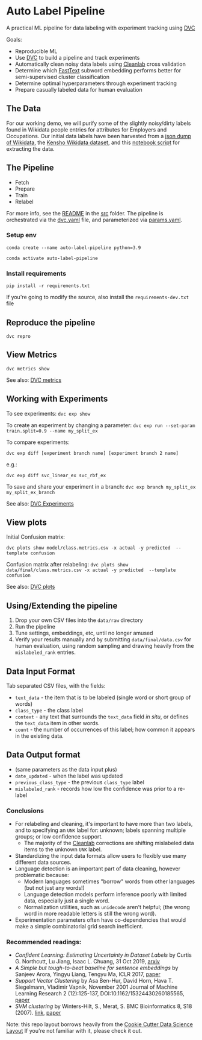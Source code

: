 # Auto Label Pipeline 
A practical ML pipeline for data labeling with experiment tracking using [DVC](https://dvc.org)

Goals: 
* Reproducible ML
* Use [DVC](https://dvc.org) to build a pipeline and track experiments
* Automatically clean noisy data labels using [Cleanlab](https://github.com/cleanlab/cleanlab) cross validation
* Determine which [FastText](https://fasttext.cc) subword embedding performs better for semi-supervised cluster classification
* Determine optimal hyperparameters through experiment tracking
* Prepare casually labeled data for human evaluation

## The Data
For our working demo, we will purify some of the slightly noisy/dirty labels found in Wikidata people entries for attributes for Employers and Occupations. Our initial data labels have been harvested from a [json dump of Wikidata](https://dumps.wikimedia.org/wikidatawiki/entities), the [Kensho Wikidata dataset](https://www.kaggle.com/kenshoresearch/kensho-derived-wikimedia-data), and this [notebook script](https://github.com/todd-cook/ML-You-Can-Use/blob/master/getting_data/extracting_occupation_and_employer_data_from_wikidata.ipynb) for extracting the data.

## The Pipeline
* Fetch
* Prepare
* Train
* Relabel

For more info, see the [README](src/README.md) in the [src](./src) folder.
The pipeline is orchestrated via the [dvc.yaml](dvc.yaml) file, and parameterized via [params.yaml](params.yaml).

### Setup env
`conda create --name auto-label-pipeline python=3.9`
 
`conda activate auto-label-pipeline`

### Install requirements
`pip install -r requirements.txt`

If you're going to modify the source, also install the `requirements-dev.txt` file

## Reproduce the pipeline
`dvc repro`

## View Metrics
`dvc metrics show`

See also: [DVC metrics](https://dvc.org/doc/command-reference/metrics)

## Working with Experiments
To see experiments:
`dvc exp show`

To create an experiment by changing a parameter:
`dvc exp run --set-param train.split=0.9 --name my_split_ex`

To compare experiments:

`dvc exp diff [experiment branch name] [experiment branch 2 name]`

e.g.:

`dvc exp diff svc_linear_ex svc_rbf_ex`

To save and share your experiment in a branch:
`dvc exp branch my_split_ex my_split_ex_branch`

See also: [DVC Experiments](https://dvc.org/doc/command-reference/exp)

## View plots
Initial Confusion matrix:

`dvc plots show model/class.metrics.csv -x actual -y predicted  --template confusion`

Confusion matrix after relabeling:
`dvc plots show data/final/class.metrics.csv -x actual -y predicted  --template confusion`

See also: [DVC plots](https://dvc.org/doc/command-reference/plots)

## Using/Extending the pipeline
1. Drop your own CSV files into the `data/raw` directory
2. Run the pipeline
3. Tune settings, embeddings, etc, until no longer amused
4. Verify your results manually and by submitting `data/final/data.csv` for human evaluation, using random sampling and drawing heavily from the `mislabeled_rank` entries.

## Data Input Format
Tab separated CSV files, with the fields:
* `text_data` - the item that is to be labeled (single word or short group of words)
* `class_type` - the class label
* `context` - any text that surrounds the `text_data` field *in situ*, or defines the `text_data` item in other words.
* `count` - the number of occurrences of this label; how common it appears in the existing data.

## Data Output format
* (same parameters as the data input plus)
* `date_updated` - when the label was updated
* `previous_class_type` - the previous `class_type` label
* `mislabeled_rank` - records how low the confidence was prior to a re-label

### Conclusions
* For relabeling and cleaning, it's important to have more than two labels, and to specifying an `UNK` label for: unknown; labels spanning multiple groups; or low confidence support.
  * The majority of the [Cleanlab](https://github.com/cleanlab/cleanlab) corrections are shifting mislabeled data items to the unknown `UNK` label.
* Standardizing the input data formats allow users to flexibly use many different data sources.
* Language detection is an important part of data cleaning, however problematic because:
  * Modern languages sometimes "borrow" words from other languages (but not just any words!)
  * Language detection models perform inference poorly with limited data, especially just a single word.
  * Normalization utilities, such as `unidecode` aren't helpful; (the wrong word in more readable letters is still the wrong word).
* Experimentation parameters often have co-dependencies that would make a simple combinatorial grid search inefficient.

### Recommended readings:
* _Confident Learning: Estimating Uncertainty in Dataset Labels_ by Curtis G. Northcutt, Lu Jiang, Isaac L. Chuang, 31 Oct 2019, [arxiv](https://arxiv.org/abs/1911.00068)
* _A Simple but tough-to-beat baseline for sentence embeddings_ by Sanjeev Arora, Yingyu Liang, Tengyu Ma, ICLR 2017, [paper](https://openreview.net/pdf?id=SyK00v5xx)
* _Support Vector Clustering_ by Asa Ben-Hur, David Horn, Hava T. Siegelmann, Vladimir Vapnik, November 2001 Journal of Machine Learning Research 2 (12):125-137, DOI:10.1162/15324430260185565, [paper](https://www.jmlr.org/papers/volume2/horn01a/horn01a.pdf)
* _SVM clustering_ by Winters-Hilt, S., Merat, S. BMC Bioinformatics 8, S18 (2007). [link](https://doi.org/10.1186/1471-2105-8-S7-S18), [paper](https://bmcbioinformatics.biomedcentral.com/articles/10.1186/1471-2105-8-S7-S18)

Note: this repo layout borrows heavily from the [Cookie Cutter Data Science Layout](https://drivendata.github.io/cookiecutter-data-science ) If you're not familiar with it, please check it out.
